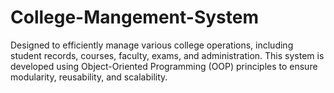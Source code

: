 # College-Mangement-System
Designed to efficiently manage various college operations, including student records, courses, faculty, exams, and administration. This system is developed using Object-Oriented Programming (OOP) principles to ensure modularity, reusability, and scalability.
